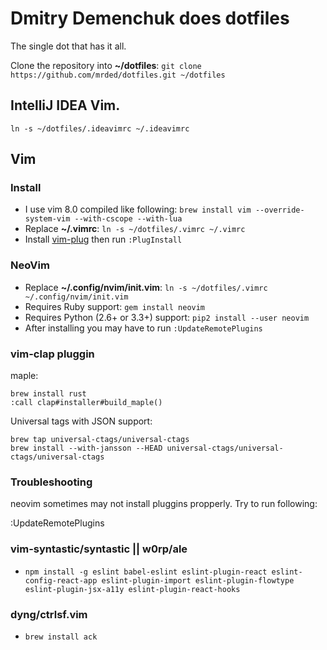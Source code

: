 # Dmitry Demenchuk does dotfiles

The single dot that has it all.

Clone the repository into **~/dotfiles**: `git clone https://github.com/mrded/dotfiles.git ~/dotfiles`


## IntelliJ IDEA Vim. 

`ln -s ~/dotfiles/.ideavimrc ~/.ideavimrc`

## Vim

### Install

- I use vim 8.0 compiled like following: `brew install vim --override-system-vim --with-cscope --with-lua`
- Replace **~/.vimrc**: `ln -s ~/dotfiles/.vimrc ~/.vimrc`
- Install [vim-plug](https://github.com/junegunn/vim-plug) then run `:PlugInstall`

### NeoVim

- Replace **~/.config/nvim/init.vim**: `ln -s ~/dotfiles/.vimrc ~/.config/nvim/init.vim`
- Requires Ruby support: `gem install neovim`
- Requires Python (2.6+ or 3.3+) support: `pip2 install --user neovim`
- After installing you may have to run `:UpdateRemotePlugins`

### vim-clap pluggin

maple: 
```
brew install rust
:call clap#installer#build_maple()
```

Universal tags with JSON support:
```
brew tap universal-ctags/universal-ctags
brew install --with-jansson --HEAD universal-ctags/universal-ctags/universal-ctags
```

### Troubleshooting

neovim sometimes may not install pluggins propperly. Try to run following:

   :UpdateRemotePlugins 

### vim-syntastic/syntastic || w0rp/ale

- `npm install -g eslint babel-eslint eslint-plugin-react eslint-config-react-app eslint-plugin-import eslint-plugin-flowtype eslint-plugin-jsx-a11y eslint-plugin-react-hooks`

### dyng/ctrlsf.vim

- `brew install ack`
